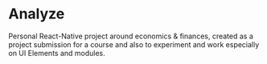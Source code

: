 # Analyze
Personal React-Native project around economics &amp; finances, created as a project submission for a course and also to experiment and work especially on UI Elements and modules.
